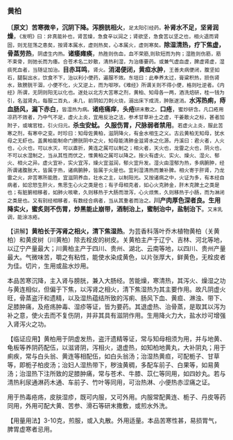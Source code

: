 ### 黄柏

**〔原文〕苦寒微辛，沉阴下降。泻膀胱相火**，<small>足太阳引经药。</small>**补肾水不足，坚肾润燥**，<small>《发明》曰：非真能补也，肾苦燥，急食辛以润之；肾欲坚，急食苦以坚之也，相火退而肾固，则无狂荡之患矣，按肾本属水，虚则热矣，心本属火，虚则寒矣。</small>**除湿清热，疗下焦虚，骨蒸劳热**，<small>阴虚生内热。</small>**诸痿瘫痪**，<small>热胜则伤血，血不荣筋,则软短而为拘；湿胜则伤筋，筋不束骨，则弛长而为痿。合苍术名二妙散，清热利湿，为治痿要药。或兼气虚血虚，脾虚肾虚，湿痰死血者，当随证加治。</small>**目赤耳鸣**，<small>肾火。</small>**消渴便闭，黄疸水肿**，<small>王善夫病便闭，腹坚如石，腿裂出水，饮食不下，治以利小便药，遍服不效。东垣曰：此奉养太过，膏粱积热，损伤肾水，致膀胱干涸，小便不化，火又逆上，而为呕哕。《难经》所谓关则不得小便，格则吐逆者。《内经》所谓，无阴则阳无以化也。遂处以北方大苦寒之剂，黄柏、知母各一两，酒洗焙研，桂一钱为引，名滋肾丸，每服二百丸，未几，前阴如刀刺火烧，溺出床下成流，肿胀遂消。</small>**水泻热痢，痔血肠风，漏下赤白**，<small>皆湿热为病。</small>**诸疮痛痒**，**头疮**<small>研末敷之。</small>**口疮**，<small>蜜炒研含。凡口疮用凉药不效者，乃中气不足，虚火上炎，宜用反治之法，参术甘草补土之虚，干姜散火之标，甚者加附子，或噙官桂，引火归元。</small>**杀虫安蚘。 久服伤胃，尺脉弱者禁用**。<small>若虚火上炎，服此苦寒之剂，有寒中之变。时珍曰：知母佐黄柏，滋阴降火，有金水相生之义。古云黄柏无知母，犹水母之无虾也。盖黄柏能制命门膀胱阴中之火，知母能清肺金滋肾水之化源。丹溪曰：君火者，人火也，心火也，可以水灭，可以直折，黄连之属可以制之；相火者，天火也，龙雷之火也，阴火也，不可以水湿制之，当从其性而伏之，惟黄柏之属可以降之。按火有虚火、实火、燥火、湿火、郁火、相火之异。虚火宜补，实火宜泻，燥火宜滋润，郁火宜升发。湿火由湿郁为热，多病腑肿，经所谓诸腹胀大，皆属于热，诸病腑肿，皆属于火是也。宜利湿清热而兼补脾。相火寄于肝肾，乃龙雷之火，非苦寒所能胜，宜滋阴养血，壮水之主，以制阳光。又按诸病之中，火证为多，有本经自病者，如忿怒生肝火，焦思生心火之类是也；有子母相克者，如心火克肺金，肝木克脾土之类是也；有脏腑相移者，如肺火咳嗽，久则移热于大肠而泄泻，心火烦焦，久则移热于小肠，而为淋闭之类是也。又有别经相移者，有数经合病者，当从其重者而治之。</small>**川产肉厚色深者良。生用降实火，蜜炙则不伤胃，炒黑能止崩带，酒制治上，蜜制治中，盐制治下**。<small>又末乳调，能涂冻疮。</small>

【讲解】**黄柏长于泻肾之相火，清下焦湿热**。为芸香科落叶乔木植物黄柏（关黄柏）和黄皮树（川黄柏）除去栓皮的树皮。关黄柏主产于辽宁、吉林、河北等地，以辽宁产量最大；川黄柏主产于四川、贵州、湖北、云南等地，以四川、贵州产量最大。气微味苦，嚼之有粘性，能使水染成黄色，以片张厚大，鲜黄色，无栓皮者为佳。切片，生用或盐水炒用。

本品苦寒沉降，主入肾与膀胱，兼入大肠经。苦能燥，寒清热，其泻火、燥湿之功与黄连相似，但偏于下焦，以泻肾之相火，清下焦湿热为其主要作用。故凡阴虚火旺，骨蒸盗汗和遗精，以及湿热蕴结所致的泻痢、肠风下血、黄疸、淋浊、带下、足膝肿痛，及疮疡肿毒、湿疹等证，皆为要药。其退虚热、治骨蒸，是取其以泻为补之意，使火去而不复伤阴，并非其具有滋阴作用。生用降火力大，盐水炒可增强入肾泻火之功。

【临证应用】黄柏用于阴虚发热，盗汗遗精等证，常与知母相须为用，并与地黄、龟板等养阴药配伍，以滋肾阴，泻相火，退虚热，如知柏地黄丸，大补阴丸；用于痢疾，常与白头翁、黄连等相配伍，如白头翁汤；治湿热黄疸，可配栀子、甘草等，即栀子柏皮汤；治妇人湿热带下，秽浊黄稠，多配车前子、白果等，如易黄汤；治湿热下注所致的足膝肿痛，常与苍术、牛膝、苡仁等同用，如四妙丸。若与清热利尿通淋药木通、车前子、竹叶等同用，可治热淋、小便热赤涩痛之证。	

用于热毒疮疡，皮肤湿疹，既可内服，又可外用。内服常配黄连、栀子、丹皮等药同用，外用可配大黄、苦参、滑石等研末撒敷，或煎水外洗。

【用量用法】3-10克，煎服，或入丸散。外用适量。本品苦寒性甚，易损胃气，脾胃虚寒者忌用。